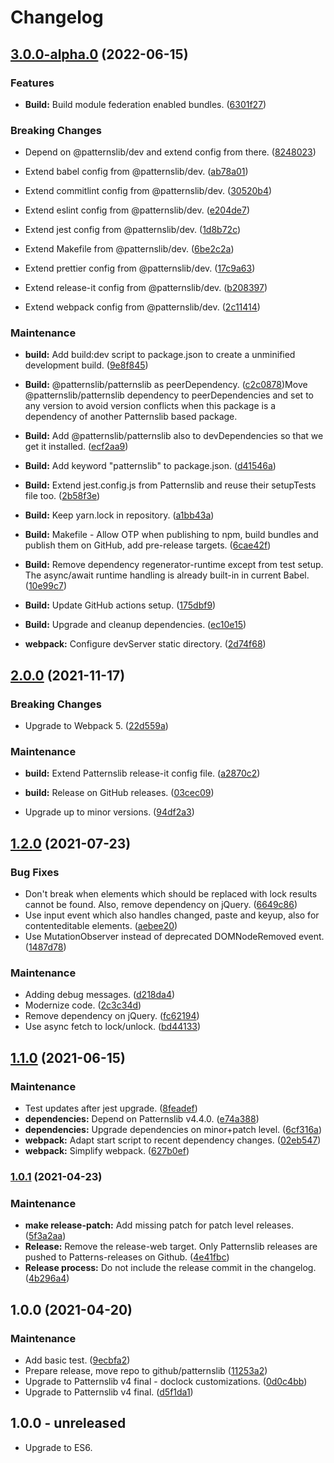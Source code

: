 # Changelog



## [3.0.0-alpha.0](https://github.com/patternslib/pat-doclock/compare/2.0.0...3.0.0-alpha.0) (2022-06-15)


### Features


* **Build:** Build module federation enabled bundles. ([6301f27](https://github.com/patternslib/pat-doclock/commit/6301f271ffea54345028833ec37cefbc4ff7cbb1))


### Breaking Changes


* Depend on @patternslib/dev and extend config from there. ([8248023](https://github.com/patternslib/pat-doclock/commit/824802359208477c093f63d95b8221195706b976))

* Extend babel config from @patternslib/dev. ([ab78a01](https://github.com/patternslib/pat-doclock/commit/ab78a0196d6dab6428ea1f74f34509250822fbbe))

* Extend commitlint config from @patternslib/dev. ([30520b4](https://github.com/patternslib/pat-doclock/commit/30520b408be40611307c7c9cd94ccb755e2278dc))

* Extend eslint config from @patternslib/dev. ([e204de7](https://github.com/patternslib/pat-doclock/commit/e204de73d199f7da640cfdbeffb7a9ea8bf7607f))

* Extend jest config from @patternslib/dev. ([1d8b72c](https://github.com/patternslib/pat-doclock/commit/1d8b72cb30f75bdee521af3417a81fbcd30fa96c))

* Extend Makefile from @patternslib/dev. ([6be2c2a](https://github.com/patternslib/pat-doclock/commit/6be2c2ac4ee5459b0f0f3ab2d6caa9f73462ef17))

* Extend prettier config from @patternslib/dev. ([17c9a63](https://github.com/patternslib/pat-doclock/commit/17c9a63484578682aee63d866a0a4b97e0c1c142))

* Extend release-it config from @patternslib/dev. ([b208397](https://github.com/patternslib/pat-doclock/commit/b208397bdb776cb179f56b18f2628c199c7131ef))

* Extend webpack config from @patternslib/dev. ([2c11414](https://github.com/patternslib/pat-doclock/commit/2c1141461e16c4ca406c4566d0296c507db4658d))


### Maintenance


* **build:** Add build:dev script to package.json to create a unminified development build. ([9e8f845](https://github.com/patternslib/pat-doclock/commit/9e8f84560658e9cd3b7cf7a22a9865169d4abfa1))

* **Build:** @patternslib/patternslib as peerDependency. ([c2c0878](https://github.com/patternslib/pat-doclock/commit/c2c08784410ccae172806eea1c465c394bb32c2a))Move @patternslib/patternslib dependency to peerDependencies and set to any version to avoid version conflicts when this package is a dependency of another Patternslib based package.

* **Build:** Add @patternslib/patternslib also to devDependencies so that we get it installed. ([ecf2aa9](https://github.com/patternslib/pat-doclock/commit/ecf2aa979a280f311fd5c6ab7a6e1717b66ffc06))

* **Build:** Add keyword "patternslib" to package.json. ([d41546a](https://github.com/patternslib/pat-doclock/commit/d41546a584dc5747e7d0a0aa4e47b2e21c9ae6bd))

* **Build:** Extend jest.config.js from Patternslib and reuse their setupTests file too. ([2b58f3e](https://github.com/patternslib/pat-doclock/commit/2b58f3e99c1438fd0020953621ace715b2d61e18))

* **Build:** Keep yarn.lock in repository. ([a1bb43a](https://github.com/patternslib/pat-doclock/commit/a1bb43a69328368318c6c28f653e8f89234b446a))

* **Build:** Makefile - Allow OTP when publishing to npm, build bundles and publish them on GitHub, add pre-release targets. ([6cae42f](https://github.com/patternslib/pat-doclock/commit/6cae42f28cbb636b835f20352507deb2a51ff8c2))

* **Build:** Remove dependency regenerator-runtime except from test setup. The async/await runtime handling is already built-in in current Babel. ([10e99c7](https://github.com/patternslib/pat-doclock/commit/10e99c77fa55d5d1e79124fb41092bcc973ddda8))

* **Build:** Update GitHub actions setup. ([175dbf9](https://github.com/patternslib/pat-doclock/commit/175dbf90c0738315d004e8e109afd3aa32b3185e))

* **Build:** Upgrade and cleanup dependencies. ([ec10e15](https://github.com/patternslib/pat-doclock/commit/ec10e15aed1cf6d2e011cf510fccc527b9275273))

* **webpack:** Configure devServer static directory. ([2d74f68](https://github.com/patternslib/pat-doclock/commit/2d74f68bc6246de84aded1aab287ce196e61ad72))

## [2.0.0](https://github.com/patternslib/pat-doclock/compare/1.2.0...2.0.0) (2021-11-17)


### Breaking Changes

* Upgrade to Webpack 5. ([22d559a](https://github.com/patternslib/pat-doclock/commit/22d559adcda3be7c774711cc58da338f537f2fc2))



### Maintenance

* **build:** Extend Patternslib release-it config file. ([a2870c2](https://github.com/patternslib/pat-doclock/commit/a2870c20c8c3715083498df11af34d06c1ecf90d))

* **build:** Release on GitHub releases. ([03cec09](https://github.com/patternslib/pat-doclock/commit/03cec09da7d1706090a6678e2288a4f2a858a888))

* Upgrade up to minor versions. ([94df2a3](https://github.com/patternslib/pat-doclock/commit/94df2a3df4f7c96b7a1be01a62258b41185df6e4))

## [1.2.0](https://github.com/patternslib/pat-doclock/compare/1.1.0...1.2.0) (2021-07-23)


### Bug Fixes

* Don't break when elements which should be replaced with lock results cannot be found. Also, remove dependency on jQuery. ([6649c86](https://github.com/patternslib/pat-doclock/commit/6649c86dc4e84931eb71f11bfe969774c4db4306))
* Use input event which also handles changed, paste and keyup, also for contenteditable elements. ([aebee20](https://github.com/patternslib/pat-doclock/commit/aebee20148f0061a382d4ac78771baeb526aa7de))
* Use MutationObserver instead of deprecated DOMNodeRemoved event. ([1487d78](https://github.com/patternslib/pat-doclock/commit/1487d7814b7ad75d3fcc7c4f0dd7fdc55feecefa))


### Maintenance

* Adding debug messages. ([d218da4](https://github.com/patternslib/pat-doclock/commit/d218da459c19ee6b8ac67603c1c84357932c3ca6))
* Modernize code. ([2c3c34d](https://github.com/patternslib/pat-doclock/commit/2c3c34d476363a8892d05ce8f88cfe337ec97f7e))
* Remove dependency on jQuery. ([fc62194](https://github.com/patternslib/pat-doclock/commit/fc6219470325510c294d15a6d411e35c0d54f600))
* Use async fetch to lock/unlock. ([bd44133](https://github.com/patternslib/pat-doclock/commit/bd44133bdd7ac28f65a1c462b0ba9f96fb5232c9))

## [1.1.0](https://github.com/patternslib/pat-doclock/compare/1.0.1...1.1.0) (2021-06-15)


### Maintenance

* Test updates after jest upgrade. ([8feadef](https://github.com/patternslib/pat-doclock/commit/8feadefa73fcfab95764e74460bdb098c79b7c35))
* **dependencies:** Depend on Patternslib v4.4.0. ([e74a388](https://github.com/patternslib/pat-doclock/commit/e74a388d9ca8797242aa62beff4b880cb5c2e58c))
* **dependencies:** Upgrade dependencies on minor+patch level. ([6cf316a](https://github.com/patternslib/pat-doclock/commit/6cf316a265e2eda5dd8c01f26e19b58b6f81556a))
* **webpack:** Adapt start script to recent dependency changes. ([02eb547](https://github.com/patternslib/pat-doclock/commit/02eb547169f98694ce02842cd7d0e2768d2923e4))
* **webpack:** Simplify webpack. ([627b0ef](https://github.com/patternslib/pat-doclock/commit/627b0ef28731b50ebc256f3060070d8a8d3e43ab))

### [1.0.1](https://github.com/patternslib/pat-doclock/compare/1.0.0...1.0.1) (2021-04-23)


### Maintenance

* **make release-patch:** Add missing patch for patch level releases. ([5f3a2aa](https://github.com/patternslib/pat-doclock/commit/5f3a2aa894c7f0b6b46058514f649eb89dc37174))
* **Release:** Remove the release-web target. Only Patternslib releases are pushed to Patterns-releases on Github. ([4e41fbc](https://github.com/patternslib/pat-doclock/commit/4e41fbc3c462ab01578e0dd5d4fae3e97e1bfc81))
* **Release process:** Do not include the release commit in the changelog. ([4b296a4](https://github.com/patternslib/pat-doclock/commit/4b296a49a0d24fc9822094325b963a6a5dba055a))

## 1.0.0 (2021-04-20)


### Maintenance

* Add basic test. ([9ecbfa2](https://github.com/patternslib/pat-doclock/commit/9ecbfa2c92e4e5a725539c573ea294d5ccc3fd26))
* Prepare release, move repo to github/patternslib ([11253a2](https://github.com/patternslib/pat-doclock/commit/11253a28ff497ee1638672ad51b331903a6b3c45))
* Upgrade to Patternslib v4 final - doclock customizations. ([0d0c4bb](https://github.com/patternslib/pat-doclock/commit/0d0c4bb5e663f6319eab09fc7c75ae5163dc2602))
* Upgrade to Patternslib v4 final. ([d5f1da1](https://github.com/patternslib/pat-doclock/commit/d5f1da1f565b830ce253dd5219ae74188097851d))


## 1.0.0 - unreleased

- Upgrade to ES6.